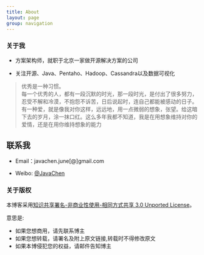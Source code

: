 ```yaml
---
title: About
layout: page
group: navigation
---
```


### 关于我

* 方案架构师，就职于北京一家做开源解决方案的公司

* 关注开源、Java、Pentaho、Hadoop、Cassandra以及数据可视化

>优秀是一种习惯。<br/>
>每一个优秀的人，都有一段沉默的时光，那一段时光，是付出了很多努力，忍受不解和冷漠，不抱怨不诉苦，日后说起时，连自己都能被感动的日子。<br/>
>有一种爱，就是像我对你这样，远远地，用一点微弱的想象，张望。给这暗下去的岁月，涂一抹口红。这么多年我都不知道，我是在用想象维持对你的爱情，还是在用你维持想象的能力

## 联系我

* Email：javachen.june[@]gmail.com

* Weibo: <a href='http://weibo.com/chenzhijun'>@JavaChen</a>

### 关于版权

本博客采用<a href="http://creativecommons.org/licenses/by-nc-sa/3.0/">知识共享署名-非商业性使用-相同方式共享 3.0 Unported License</a>。

意思是:

*  如果您想商用，请先联系博主
*  如果您想转载，请署名及附上原文链接,转载时不得修改原文
*  如果本博侵犯您的权益，请邮件告知博主
